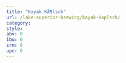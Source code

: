 ```yaml
---
title: "Kayak KÃ¶lsch"
url: /lake-superior-brewing/kayak-kaplsch/
category: 
style: 
abv: 0
ibu: 0
srm: 0
upc: 0
---
```


